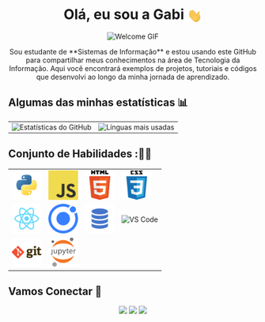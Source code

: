 <h1 align="center">Olá, eu sou a Gabi <img src="https://raw.githubusercontent.com/ABSphreak/ABSphreak/master/gifs/Hi.gif" width="30px" style="vertical-align: middle;"></h1>

<p align="center">
  <img src="https://i.pinimg.com/originals/44/e1/52/44e152a6334b2ad5bffdcc3c469a6005.gif" width="300" alt="Welcome GIF">
</p>

<p align="center">
  Sou estudante de **Sistemas de Informação** e estou usando este GitHub para compartilhar meus conhecimentos na área de Tecnologia da Informação. Aqui você encontrará exemplos de projetos, tutoriais e códigos que desenvolvi ao longo da minha jornada de aprendizado.
</p>

## Algumas das minhas estatísticas :bar_chart:

<p align="center">
  <table>
    <tr>
      <td><img height="180em" src="https://github-readme-stats.vercel.app/api?username=Gabriellemllo&show_icons=true&theme=tokyonight&include_all_commits=true&count_private=true" alt="Estatísticas do GitHub"/></td>
      <td><img height="180em" src="https://github-readme-stats.vercel.app/api/top-langs/?username=Gabriellemllo&layout=compact&langs_count=6&theme=tokyonight" alt="Línguas mais usadas"/></td>
    </tr>
  </table>
</p>

## Conjunto de Habilidades :👩‍💻

<p align="center">
  <table>
    <tr>
      <td><img src="https://raw.githubusercontent.com/github/explore/master/topics/python/python.png" width="60" alt="Python"></td>
      <td><img src="https://raw.githubusercontent.com/github/explore/master/topics/javascript/javascript.png" width="60" alt="JavaScript"></td>
      <td><img src="https://raw.githubusercontent.com/github/explore/master/topics/html/html.png" width="60" alt="HTML5"></td>
      <td><img src="https://raw.githubusercontent.com/github/explore/master/topics/css/css.png" width="60" alt="CSS3"></td>
    </tr>
    <tr>
      <td><img src="https://raw.githubusercontent.com/github/explore/master/topics/react/react.png" width="60" alt="React"></td>
      <td><img src="https://raw.githubusercontent.com/github/explore/master/topics/ionic/ionic.png" width="60" alt="Ionic"></td>
      <td><img src="https://raw.githubusercontent.com/github/explore/master/topics/sql/sql.png" width="60" alt="SQL"></td>
      <td><img src="https://img.icons8.com/fluent/48/000000/visual-studio-code-2019.png" width="60" alt="VS Code"></td>
    </tr>
    <tr>
      <td><img src="https://raw.githubusercontent.com/github/explore/master/topics/git/git.png" width="60" alt="Git"></td>
      <td><img src="https://raw.githubusercontent.com/github/explore/master/topics/jupyter-notebook/jupyter-notebook.png" width="60" alt="Jupyter"></td>
    </tr>
  </table>
</p>

## Vamos Conectar :handshake:

<p align="center">
  <a href="mailto:gabriellesilvamelo622@gmail.com"><img src="https://img.shields.io/badge/-Gmail-%23333?style=for-the-badge&logo=gmail&logoColor=white" target="_blank"></a>
  <a href="https://www.linkedin.com/in/gabriellemelo07/" target="_blank"><img src="https://img.shields.io/badge/-LinkedIn-%230077B5?style=for-the-badge&logo=linkedin&logoColor=white" target="_blank"></a>
  <a href="https://discordapp.com/users/753625139022921748" target="_blank"><img src="https://img.shields.io/badge/-Discord-%237289DA?style=for-the-badge&logo=discord&logoColor=white" target="_blank"></a>
</p>
